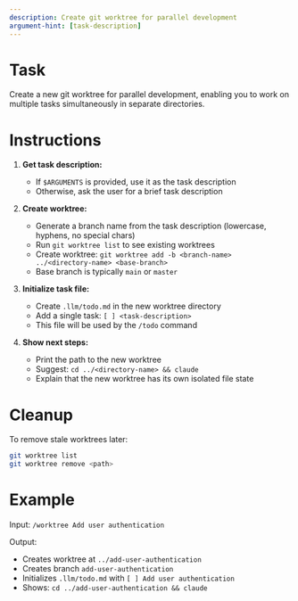 ```yaml
---
description: Create git worktree for parallel development
argument-hint: [task-description]
---
```


# Task

Create a new git worktree for parallel development, enabling you to work on multiple tasks simultaneously in separate directories.

# Instructions

1. **Get task description:**
   - If `$ARGUMENTS` is provided, use it as the task description
   - Otherwise, ask the user for a brief task description

2. **Create worktree:**
   - Generate a branch name from the task description (lowercase, hyphens, no special chars)
   - Run `git worktree list` to see existing worktrees
   - Create worktree: `git worktree add -b <branch-name> ../<directory-name> <base-branch>`
   - Base branch is typically `main` or `master`

3. **Initialize task file:**
   - Create `.llm/todo.md` in the new worktree directory
   - Add a single task: `[ ] <task-description>`
   - This file will be used by the `/todo` command

4. **Show next steps:**
   - Print the path to the new worktree
   - Suggest: `cd ../<directory-name> && claude`
   - Explain that the new worktree has its own isolated file state

# Cleanup

To remove stale worktrees later:
```bash
git worktree list
git worktree remove <path>
```

# Example

Input: `/worktree Add user authentication`

Output:
- Creates worktree at `../add-user-authentication`
- Creates branch `add-user-authentication`
- Initializes `.llm/todo.md` with `[ ] Add user authentication`
- Shows: `cd ../add-user-authentication && claude`
